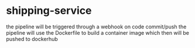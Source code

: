 # shipping-service
the pipeline will be triggered through a webhook on code commit/push 
the pipeline will use the Dockerfile to build a container image which then will be pushed to dockerhub
